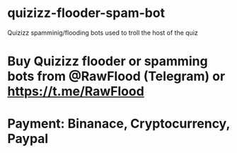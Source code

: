 # quizizz-flooder-spam-bot
Quizizz spamminig/flooding bots used to troll the host of the quiz

# Buy Quizizz flooder or spamming bots from @RawFlood (Telegram) or https://t.me/RawFlood
# Payment: Binanace, Cryptocurrency, Paypal
